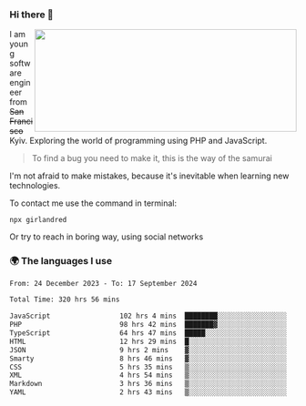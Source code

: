 ### Hi there 👋  

<img align='right' src="https://github-readme-stats.vercel.app/api?username=girlandred&count_private=true&show_icons=true&include_all_commits=true&hide_rank=true&hide_title=true&theme=buefy&card_width=300" width=460 height=180>


I am young software engineer from ~~San Francisco~~ Kyiv. Exploring the world of programming using PHP and JavaScript.


> To find a bug you need to make it, this is the way of the samurai



I'm not afraid to make mistakes, because it's inevitable when learning new technologies.

To contact me use the command in terminal:

```
npx girlandred
```

Or try to reach in boring way, using social networks


### 🌍 The languages I use

<!--START_SECTION:waka-->

```txt
From: 24 December 2023 - To: 17 September 2024

Total Time: 320 hrs 56 mins

JavaScript                 102 hrs 4 mins  ████████░░░░░░░░░░░░░░░░░   31.80 %
PHP                        98 hrs 42 mins  ███████▓░░░░░░░░░░░░░░░░░   30.75 %
TypeScript                 64 hrs 47 mins  █████░░░░░░░░░░░░░░░░░░░░   20.19 %
HTML                       12 hrs 29 mins  █░░░░░░░░░░░░░░░░░░░░░░░░   03.89 %
JSON                       9 hrs 2 mins    ▓░░░░░░░░░░░░░░░░░░░░░░░░   02.82 %
Smarty                     8 hrs 46 mins   ▓░░░░░░░░░░░░░░░░░░░░░░░░   02.73 %
CSS                        5 hrs 35 mins   ▒░░░░░░░░░░░░░░░░░░░░░░░░   01.74 %
XML                        4 hrs 54 mins   ▒░░░░░░░░░░░░░░░░░░░░░░░░   01.53 %
Markdown                   3 hrs 36 mins   ▒░░░░░░░░░░░░░░░░░░░░░░░░   01.12 %
YAML                       2 hrs 43 mins   ▒░░░░░░░░░░░░░░░░░░░░░░░░   00.85 %
```

<!--END_SECTION:waka-->
